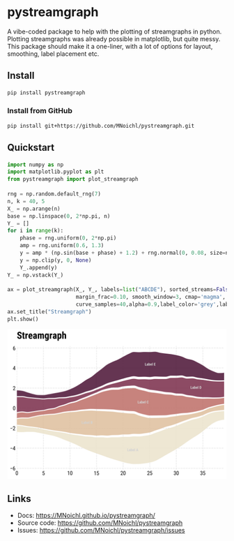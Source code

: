 # pystreamgraph

A vibe-coded package to help with the plotting of streamgraphs in python. Plotting streamgraphs was already possible in matplotlib, but quite messy. This package should make it a one-liner, with a lot of options for layout, smoothing, label placement etc.



## Install

```bash
pip install pystreamgraph
```

### Install from GitHub

```bash
pip install git+https://github.com/MNoichl/pystreamgraph.git
```

## Quickstart

```python
import numpy as np
import matplotlib.pyplot as plt
from pystreamgraph import plot_streamgraph

rng = np.random.default_rng(7)
n, k = 40, 5
X_ = np.arange(n)
base = np.linspace(0, 2*np.pi, n)
Y_ = []
for i in range(k):
    phase = rng.uniform(0, 2*np.pi)
    amp = rng.uniform(0.6, 1.3)
    y = amp * (np.sin(base + phase) + 1.2) + rng.normal(0, 0.08, size=n) + 0.15
    y = np.clip(y, 0, None)
    Y_.append(y)
Y_ = np.vstack(Y_)

ax = plot_streamgraph(X_, Y_, labels=list("ABCDE"), sorted_streams=False,
                      margin_frac=0.10, smooth_window=3, cmap='magma',
                      curve_samples=40,alpha=0.9,label_color='grey',label_placement=True,label_position='max_width')
ax.set_title("Streamgraph")
plt.show()
```

![Example streamgraph](images/streamgraph_base.png)



## Links

- Docs: https://MNoichl.github.io/pystreamgraph/
- Source code: https://github.com/MNoichl/pystreamgraph
- Issues: https://github.com/MNoichl/pystreamgraph/issues
